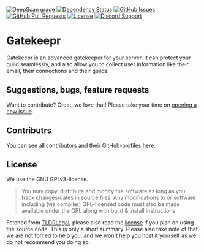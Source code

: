 [![DeepScan grade](https://deepscan.io/api/teams/5752/projects/9525/branches/125096/badge/grade.svg)](https://deepscan.io/dashboard#view=project&tid=5752&pid=9525&bid=125096)
[![Dependency Status](https://david-dm.org/promise/gatekeepr.svg)](https://david-dm.org/promise/gatekeepr)
[![GitHub Issues](https://img.shields.io/github/issues-raw/promise/gatekeepr.svg)](https://github.compromise/gatekeepr/issues)
[![GitHub Pull Requests](https://img.shields.io/github/issues-pr-raw/promise/gatekeepr.svg)](https://github.com/promise/gatekeepr/pulls)
[![License](https://img.shields.io/github/license/promise/gatekeepr.svg)](https://github.com/promise/gatekeepr/blob/master/LICENSE)
[![Discord Support](https://img.shields.io/discord/449576301997588490.svg)](https://promise.solutions/support)

# Gatekeepr

Gatekeepr is an advanced gatekeeper for your server. It can protect your guild seamlessly, and also allow you to collect user information like their email, their connections and their guilds!

## Suggestions, bugs, feature requests

Want to contribute? Great, we love that! Please take your time on [opening a new issue](https://github.com/promise/gatekeepr/issues/new).

## Contributrs

You can see all contributors and their GitHub-profiles [here](https://github.com/promise/gatekeepr/graphs/contributors).

## License

We use the GNU GPLv3-license.

> You may copy, distribute and modify the software as long as you track changes/dates in source files. Any modifications to or software including (via compiler) GPL-licensed code must also be made available under the GPL along with build & install instructions.

Fetched from [TLDRLegal](https://tldrlegal.com/license/gnu-general-public-license-v3-(gpl-3)), please also read the [license](https://github.com/promise/gatekeepr/blob/master/LICENSE) if you plan on using the source code. This is only a short summary. Please also take note of that we are not forced to help you, and we won't help you host it yourself as we do not recommend you doing so.